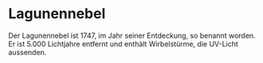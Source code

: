 # Lagunennebel

Der Lagunennebel ist 1747, im Jahr seiner Entdeckung, so benannt worden. Er ist
5.000 Lichtjahre entfernt und enthält Wirbelstürme, die UV-Licht aussenden.
